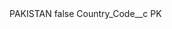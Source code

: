 <?xml version="1.0" encoding="UTF-8"?>
<CustomMetadata xmlns="http://soap.sforce.com/2006/04/metadata" xmlns:xsi="http://www.w3.org/2001/XMLSchema-instance" xmlns:xsd="http://www.w3.org/2001/XMLSchema">
    <label>PAKISTAN</label>
    <protected>false</protected>
    <values>
        <field>Country_Code__c</field>
        <value xsi:type="xsd:string">PK</value>
    </values>
</CustomMetadata>

